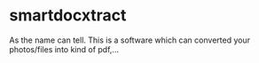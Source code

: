 # smartdocxtract

As the name can tell. This is a software which can converted your photos/files into kind of pdf,...


